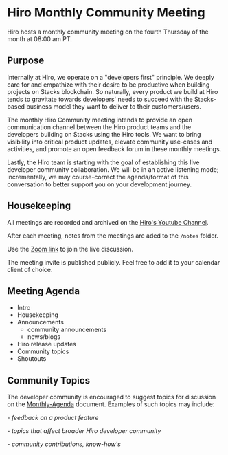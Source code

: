 # Hiro Monthly Community Meeting

Hiro hosts a monthly community meeting on the fourth Thursday of the month at 08:00 am PT.

## Purpose

Internally at Hiro, we operate on a "developers first" principle. We deeply care for and empathize with their desire to be productive when building projects on Stacks blockchain. So naturally, every product we build at Hiro tends to gravitate towards developers' needs to succeed with the Stacks-based business model they want to deliver to their customers/users.

The monthly Hiro Community meeting intends to provide an open communication channel between the Hiro product teams and the developers building on Stacks using the Hiro tools. We want to bring visibility into critical product updates, elevate community use-cases and activities, and promote an open feedback forum in these monthly meetings.

Lastly, the Hiro team is starting with the goal of establishing this live developer community collaboration. We will be in an active listening mode; incrementally, we may course-correct the agenda/format of this conversation to better support you on your development journey.

## Housekeeping

All meetings are recorded and archived on the [Hiro's Youtube Channel](https://www.youtube.com/c/HiroSystems).

After each meeting, notes from the meetings are aded to the `/notes` folder.

Use the [Zoom link]() to join the live discussion.

The meeting invite is published publicly. Feel free to add it to your calendar client of choice.

## Meeting Agenda

- Intro
- Housekeeping
- Announcements
    - community announcements
    - news/blogs
- Hiro release updates
- Community topics
- Shoutouts

## Community Topics

The developer community is encouraged to suggest topics for discussion on the [Monthly-Agenda]() document. Examples of such topics may include:

_- feedback on a product feature_

_- topics that affect broader Hiro developer community_

_- community contributions, know-how's_




